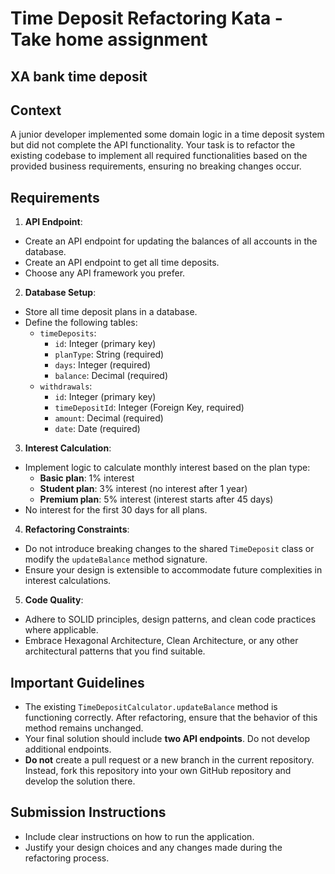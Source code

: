 # Time Deposit Refactoring Kata - Take home assignment
## XA bank time deposit

## Context
A junior developer implemented some domain logic in a time deposit system but did not complete the API functionality. Your task is to refactor the existing codebase to implement all required functionalities based on the provided business requirements, ensuring no breaking changes occur.

## Requirements

1. **API Endpoint**:
  - Create an API endpoint for updating the balances of all accounts in the database.
  - Create an API endpoint to get all time deposits.
  - Choose any API framework you prefer.

2. **Database Setup**:
  - Store all time deposit plans in a database.
  - Define the following tables:
    - `timeDeposits`:
      - `id`: Integer (primary key)
      - `planType`: String (required)
      - `days`: Integer (required)
      - `balance`: Decimal (required)
    - `withdrawals`:
      - `id`: Integer (primary key)
      - `timeDepositId`: Integer (Foreign Key, required)
      - `amount`: Decimal (required)
      - `date`: Date (required)

3. **Interest Calculation**:
  - Implement logic to calculate monthly interest based on the plan type:
    - **Basic plan**: 1% interest
    - **Student plan**: 3% interest (no interest after 1 year)
    - **Premium plan**: 5% interest (interest starts after 45 days)
  - No interest for the first 30 days for all plans.

4. **Refactoring Constraints**:
  - Do not introduce breaking changes to the shared `TimeDeposit` class or modify the `updateBalance` method signature.
  - Ensure your design is extensible to accommodate future complexities in interest calculations.

5. **Code Quality**:
  - Adhere to SOLID principles, design patterns, and clean code practices where applicable.
  - Embrace Hexagonal Architecture, Clean Architecture, or any other architectural patterns that you find suitable.

## Important Guidelines
- The existing `TimeDepositCalculator.updateBalance` method is functioning correctly. After refactoring, ensure that the behavior of this method remains unchanged.
- Your final solution should include **two API endpoints**. Do not develop additional endpoints.
- **Do not** create a pull request or a new branch in the current repository. Instead, fork this repository into your own GitHub repository and develop the solution there.

## Submission Instructions
- Include clear instructions on how to run the application.
- Justify your design choices and any changes made during the refactoring process.
